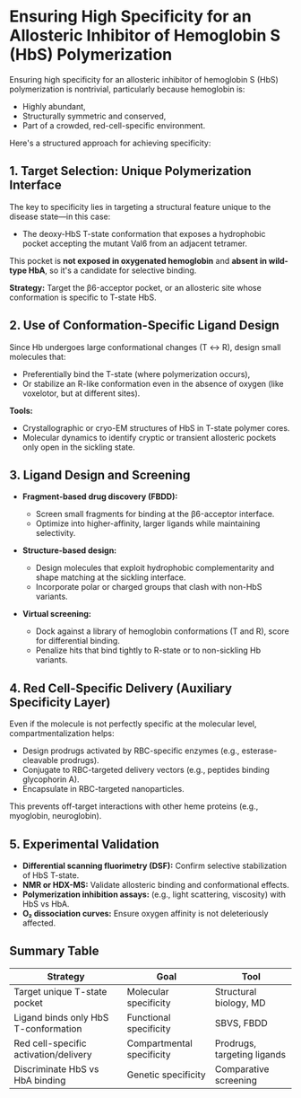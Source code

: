 # Ensuring High Specificity for an Allosteric Inhibitor of Hemoglobin S (HbS) Polymerization

Ensuring high specificity for an allosteric inhibitor of hemoglobin S (HbS) polymerization is nontrivial, particularly because hemoglobin is:

- Highly abundant,
- Structurally symmetric and conserved,
- Part of a crowded, red-cell-specific environment.

Here's a structured approach for achieving specificity:

## 1. Target Selection: Unique Polymerization Interface

The key to specificity lies in targeting a structural feature unique to the disease state—in this case:

- The deoxy-HbS T-state conformation that exposes a hydrophobic pocket accepting the mutant Val6 from an adjacent tetramer.

This pocket is **not exposed in oxygenated hemoglobin** and **absent in wild-type HbA**, so it's a candidate for selective binding.

**Strategy:** Target the β6-acceptor pocket, or an allosteric site whose conformation is specific to T-state HbS.

## 2. Use of Conformation-Specific Ligand Design

Since Hb undergoes large conformational changes (T ↔ R), design small molecules that:

- Preferentially bind the T-state (where polymerization occurs),
- Or stabilize an R-like conformation even in the absence of oxygen (like voxelotor, but at different sites).

**Tools:**

- Crystallographic or cryo-EM structures of HbS in T-state polymer cores.
- Molecular dynamics to identify cryptic or transient allosteric pockets only open in the sickling state.

## 3. Ligand Design and Screening

- **Fragment-based drug discovery (FBDD):**
  - Screen small fragments for binding at the β6-acceptor interface.
  - Optimize into higher-affinity, larger ligands while maintaining selectivity.

- **Structure-based design:**
  - Design molecules that exploit hydrophobic complementarity and shape matching at the sickling interface.
  - Incorporate polar or charged groups that clash with non-HbS variants.

- **Virtual screening:**
  - Dock against a library of hemoglobin conformations (T and R), score for differential binding.
  - Penalize hits that bind tightly to R-state or to non-sickling Hb variants.

## 4. Red Cell-Specific Delivery (Auxiliary Specificity Layer)

Even if the molecule is not perfectly specific at the molecular level, compartmentalization helps:

- Design prodrugs activated by RBC-specific enzymes (e.g., esterase-cleavable prodrugs).
- Conjugate to RBC-targeted delivery vectors (e.g., peptides binding glycophorin A).
- Encapsulate in RBC-targeted nanoparticles.

This prevents off-target interactions with other heme proteins (e.g., myoglobin, neuroglobin).

## 5. Experimental Validation

- **Differential scanning fluorimetry (DSF):** Confirm selective stabilization of HbS T-state.
- **NMR or HDX-MS:** Validate allosteric binding and conformational effects.
- **Polymerization inhibition assays:** (e.g., light scattering, viscosity) with HbS vs HbA.
- **O₂ dissociation curves:** Ensure oxygen affinity is not deleteriously affected.

## Summary Table

| Strategy                              | Goal                     | Tool                                 |
|----------------------------------------|--------------------------|--------------------------------------|
| Target unique T-state pocket           | Molecular specificity    | Structural biology, MD               |
| Ligand binds only HbS T-conformation   | Functional specificity   | SBVS, FBDD                           |
| Red cell-specific activation/delivery  | Compartmental specificity| Prodrugs, targeting ligands          |
| Discriminate HbS vs HbA binding        | Genetic specificity      | Comparative screening                |